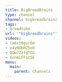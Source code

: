 ```yaml
---
title: BigBreadBrainz
type: channel
channel: bigbreadbrainz
tags:
- breadtube
url: '"bigbreadbrainz"'
videos:
- lm6xs0gur6U
- o4yNObH25oU
- QQwJZ2fgTCU
- EonmLFFic5E
menu:
  main:
    parent: Channels
---
```

